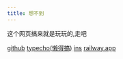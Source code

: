 ```yaml
---
title: 想不到
---
```


这个网页搞来就是玩玩的,走吧



[github](https://github.com/guadgua) [typecho(懒得搞)](#) [ins](https://www.instagram.com/guadg6) [railway.app](https://hexo-production.up.railway.app/posts/zhe-ge-jiu-shi-yong-lai-wan-wan-de/)